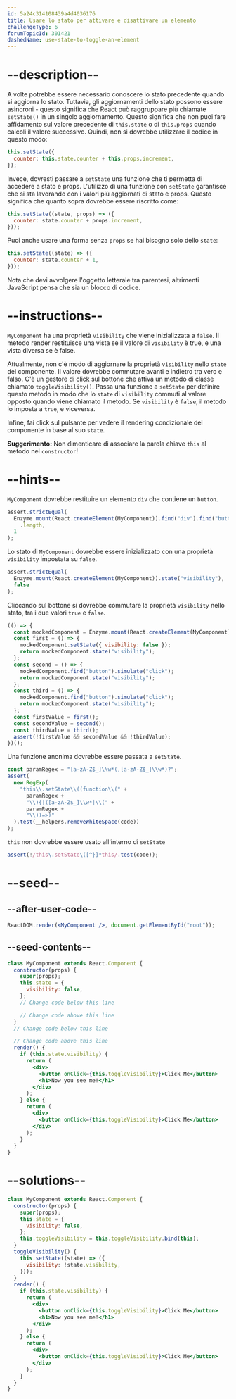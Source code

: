 ```yaml
---
id: 5a24c314108439a4d4036176
title: Usare lo stato per attivare e disattivare un elemento
challengeType: 6
forumTopicId: 301421
dashedName: use-state-to-toggle-an-element
---
```


# --description--

A volte potrebbe essere necessario conoscere lo stato precedente quando si aggiorna lo stato. Tuttavia, gli aggiornamenti dello stato possono essere asincroni - questo significa che React può raggruppare più chiamate `setState()` in un singolo aggiornamento. Questo significa che non puoi fare affidamento sul valore precedente di `this.state` o di `this.props` quando calcoli il valore successivo. Quindi, non si dovrebbe utilizzare il codice in questo modo:

```jsx
this.setState({
  counter: this.state.counter + this.props.increment,
});
```

Invece, dovresti passare a `setState` una funzione che ti permetta di accedere a stato e props. L'utilizzo di una funzione con `setState` garantisce che si sta lavorando con i valori più aggiornati di stato e props. Questo significa che quanto sopra dovrebbe essere riscritto come:

```jsx
this.setState((state, props) => ({
  counter: state.counter + props.increment,
}));
```

Puoi anche usare una forma senza `props` se hai bisogno solo dello `state`:

```jsx
this.setState((state) => ({
  counter: state.counter + 1,
}));
```

Nota che devi avvolgere l'oggetto letterale tra parentesi, altrimenti JavaScript pensa che sia un blocco di codice.

# --instructions--

`MyComponent` ha una proprietà `visibility` che viene inizializzata a `false`. Il metodo render restituisce una vista se il valore di `visibility` è true, e una vista diversa se è false.

Attualmente, non c'è modo di aggiornare la proprietà `visibility` nello `state` del componente. Il valore dovrebbe commutare avanti e indietro tra vero e falso. C'è un gestore di click sul bottone che attiva un metodo di classe chiamato `toggleVisibility()`. Passa una funzione a `setState` per definire questo metodo in modo che lo `state` di `visibility` commuti al valore opposto quando viene chiamato il metodo. Se `visibility` è `false`, il metodo lo imposta a `true`, e viceversa.

Infine, fai click sul pulsante per vedere il rendering condizionale del componente in base al suo `state`.

**Suggerimento:** Non dimenticare di associare la parola chiave `this` al metodo nel `constructor`!

# --hints--

`MyComponent` dovrebbe restituire un elemento `div` che contiene un `button`.

```js
assert.strictEqual(
  Enzyme.mount(React.createElement(MyComponent)).find("div").find("button")
    .length,
  1
);
```

Lo stato di `MyComponent` dovrebbe essere inizializzato con una proprietà `visibility` impostata su `false`.

```js
assert.strictEqual(
  Enzyme.mount(React.createElement(MyComponent)).state("visibility"),
  false
);
```

Cliccando sul bottone si dovrebbe commutare la proprietà `visibility` nello stato, tra i due valori `true` e `false`.

```js
(() => {
  const mockedComponent = Enzyme.mount(React.createElement(MyComponent));
  const first = () => {
    mockedComponent.setState({ visibility: false });
    return mockedComponent.state("visibility");
  };
  const second = () => {
    mockedComponent.find("button").simulate("click");
    return mockedComponent.state("visibility");
  };
  const third = () => {
    mockedComponent.find("button").simulate("click");
    return mockedComponent.state("visibility");
  };
  const firstValue = first();
  const secondValue = second();
  const thirdValue = third();
  assert(!firstValue && secondValue && !thirdValue);
})();
```

Una funzione anonima dovrebbe essere passata a `setState`.

```js
const paramRegex = "[a-zA-Z$_]\\w*(,[a-zA-Z$_]\\w*)?";
assert(
  new RegExp(
    "this\\.setState\\((function\\(" +
      paramRegex +
      "\\){|([a-zA-Z$_]\\w*|\\(" +
      paramRegex +
      "\\))=>)"
  ).test(__helpers.removeWhiteSpace(code))
);
```

`this` non dovrebbe essere usato all'interno di `setState`

```js
assert(!/this\.setState\([^}]*this/.test(code));
```

# --seed--

## --after-user-code--

```jsx
ReactDOM.render(<MyComponent />, document.getElementById("root"));
```

## --seed-contents--

```jsx
class MyComponent extends React.Component {
  constructor(props) {
    super(props);
    this.state = {
      visibility: false,
    };
    // Change code below this line

    // Change code above this line
  }
  // Change code below this line

  // Change code above this line
  render() {
    if (this.state.visibility) {
      return (
        <div>
          <button onClick={this.toggleVisibility}>Click Me</button>
          <h1>Now you see me!</h1>
        </div>
      );
    } else {
      return (
        <div>
          <button onClick={this.toggleVisibility}>Click Me</button>
        </div>
      );
    }
  }
}
```

# --solutions--

```jsx
class MyComponent extends React.Component {
  constructor(props) {
    super(props);
    this.state = {
      visibility: false,
    };
    this.toggleVisibility = this.toggleVisibility.bind(this);
  }
  toggleVisibility() {
    this.setState((state) => ({
      visibility: !state.visibility,
    }));
  }
  render() {
    if (this.state.visibility) {
      return (
        <div>
          <button onClick={this.toggleVisibility}>Click Me</button>
          <h1>Now you see me!</h1>
        </div>
      );
    } else {
      return (
        <div>
          <button onClick={this.toggleVisibility}>Click Me</button>
        </div>
      );
    }
  }
}
```
